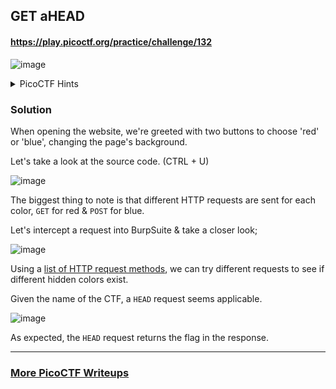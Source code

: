 ## GET aHEAD
#### https://play.picoctf.org/practice/challenge/132
![image](https://github.com/tas/ctf-writeups/assets/5200537/65bb750e-b763-4911-90a8-76d1e8c87047)
<details>
  <summary>PicoCTF Hints</summary>

  ```markdown
  1. Maybe you have more than 2 choices
  2. Check out tools like Burpsuite to modify your requests and look at the responses
  ```
</details>

### Solution
When opening the website, we're greeted with two buttons to choose 'red' or 'blue', changing the page's background.

Let's take a look at the source code. (CTRL + U)

![image](https://github.com/tas/ctf-writeups/assets/5200537/687eabc0-2edf-469a-a36b-74a7d7f10650)

The biggest thing to note is that different HTTP requests are sent for each color, ```GET``` for red & ```POST``` for blue.

Let's intercept a request into BurpSuite & take a closer look;

![image](https://github.com/tas/ctf-writeups/assets/5200537/f22b53ae-89b7-4e06-8016-6c5c7b162be7)

Using a [list of HTTP request methods](https://developer.mozilla.org/en-US/docs/Web/HTTP/Methods), we can try different requests to see if different hidden colors exist.

Given the name of the CTF, a ```HEAD``` request seems applicable.

![image](https://github.com/tas/ctf-writeups/assets/5200537/59f44119-8eb9-416f-bdf2-f9bf482cfb0a)

As expected, the ```HEAD``` request returns the flag in the response.

****************************

### [More PicoCTF Writeups](https://github.com/tas/ctf-writeups/tree/main/picoctf)
